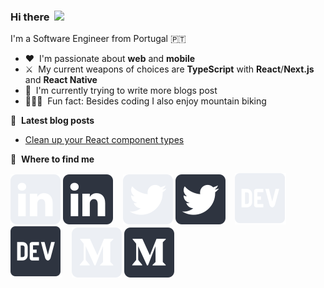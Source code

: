 ### Hi there &nbsp;<img src="https://media.giphy.com/media/hvRJCLFzcasrR4ia7z/giphy.gif" width="25px">

I'm a Software Engineer from Portugal 🇵🇹

- ❤️ &nbsp;I'm passionate about **web** and **mobile**
- ⚔️ &nbsp;My current weapons of choices are **TypeScript** with **React**/**Next.js** and **React Native**
- 🌱 &nbsp;I'm currently trying to write more blogs post
- 🚵🏻‍♀️ &nbsp;Fun fact: Besides coding I also enjoy mountain biking 

📕 &nbsp;**Latest blog posts**

<!-- BLOG-POST-LIST:START -->
- [Clean up your React component types](https://medium.com/xgeeks/clean-up-your-react-component-types-45acec85d4c3?source=rss-d623c5a533af------2)
<!-- BLOG-POST-LIST:END -->

💬 &nbsp;**Where to find me**

[![linkedin logo](./img/linkedin-light.svg)](https://www.linkedin.com/in/jomifepe#gh-light-mode-only)
[![linkedin logo](./img/linkedin-dark.svg)](https://www.linkedin.com/in/jomifepe#gh-dark-mode-only)
&nbsp;&nbsp;
[![twitter logo](./img/twitter-light.svg)](https://twitter.com/jomifepe#gh-light-mode-only)
[![twitter logo](./img/twitter-dark.svg)](https://twitter.com/jomifepe#gh-dark-mode-only)
&nbsp;&nbsp;
[![dev logo](./img/dev-light.svg)](https://dev.to/jomifepe#gh-light-mode-only)
[![dev logo](./img/dev-dark.svg)](https://dev.to/jomifepe#gh-dark-mode-only)
&nbsp;&nbsp;
[![medium logo](./img/medium-light.svg)](https://medium.com/@jomifepe#gh-light-mode-only)
[![medium logo](./img/medium-dark.svg)](https://medium.com/@jomifepe#gh-dark-mode-only)